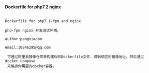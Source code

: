 #### Dockerfile for php7.2 nginx

````

Dockerfile for php7.1-fpm and nginx.

php-fpm nginx 开发测试环境。

author:pangxiaobo

email:10846295@qq.com

 可通过阿里云镜像仓库来构建你的Dockerfile文件，得到相应的镜像地址。然后通过docker-compose
 来编排你需要的docker容器。

````